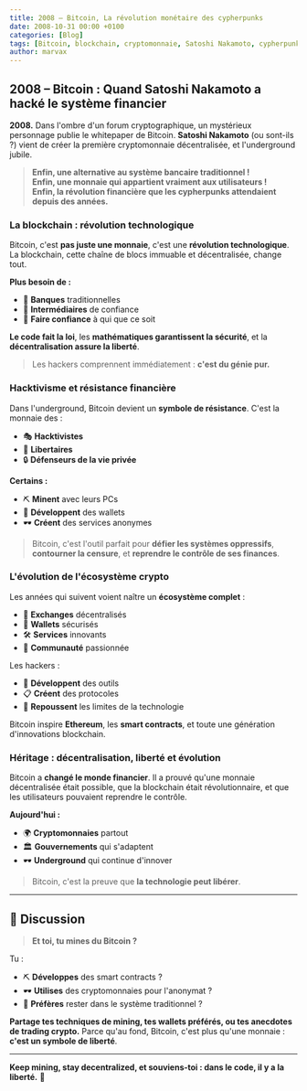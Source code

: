 ```yaml
---
title: 2008 – Bitcoin, La révolution monétaire des cypherpunks
date: 2008-10-31 00:00 +0100
categories: [Blog]
tags: [Bitcoin, blockchain, cryptomonnaie, Satoshi Nakamoto, cypherpunk, hacktivisme, underground]
author: marvax
---
```


## 2008 – Bitcoin : Quand Satoshi Nakamoto a hacké le système financier

**2008.** Dans l'ombre d'un forum cryptographique, un mystérieux personnage publie le whitepaper de Bitcoin. **Satoshi Nakamoto** (ou sont-ils ?) vient de créer la première cryptomonnaie décentralisée, et l'underground jubile.

> **Enfin, une alternative au système bancaire traditionnel !**  
> **Enfin, une monnaie qui appartient vraiment aux utilisateurs !**  
> **Enfin, la révolution financière que les cypherpunks attendaient depuis des années.**

### La blockchain : révolution technologique

Bitcoin, c'est **pas juste une monnaie**, c'est une **révolution technologique**. La blockchain, cette chaîne de blocs immuable et décentralisée, change tout.

**Plus besoin de :**
- 🏦 **Banques** traditionnelles
- 🤝 **Intermédiaires** de confiance
- 👥 **Faire confiance** à qui que ce soit

**Le code fait la loi**, les **mathématiques garantissent la sécurité**, et la **décentralisation assure la liberté**. 

> Les hackers comprennent immédiatement : **c'est du génie pur.**

### Hacktivisme et résistance financière

Dans l'underground, Bitcoin devient un **symbole de résistance**. C'est la monnaie des :
- 🎭 **Hacktivistes** 
- 🗽 **Libertaires**
- 🔒 **Défenseurs de la vie privée**

**Certains :**
- ⛏️ **Minent** avec leurs PCs
- 💼 **Développent** des wallets
- 🕶️ **Créent** des services anonymes

> Bitcoin, c'est l'outil parfait pour **défier les systèmes oppressifs**, **contourner la censure**, et **reprendre le contrôle de ses finances**.

### L'évolution de l'écosystème crypto

Les années qui suivent voient naître un **écosystème complet** :
- 💱 **Exchanges** décentralisés
- 💼 **Wallets** sécurisés
- 🛠️ **Services** innovants
- 👥 **Communauté** passionnée

Les hackers :
- 🔧 **Développent** des outils
- 📋 **Créent** des protocoles
- 🚀 **Repoussent** les limites de la technologie

Bitcoin inspire **Ethereum**, les **smart contracts**, et toute une génération d'innovations blockchain.

### Héritage : décentralisation, liberté et évolution

Bitcoin a **changé le monde financier**. Il a prouvé qu'une monnaie décentralisée était possible, que la blockchain était révolutionnaire, et que les utilisateurs pouvaient reprendre le contrôle.

**Aujourd'hui :**
- 🌍 **Cryptomonnaies** partout
- 🏛️ **Gouvernements** qui s'adaptent
- 🕶️ **Underground** qui continue d'innover

> Bitcoin, c'est la preuve que **la technologie peut libérer**.

---

## 💬 Discussion

> **Et toi, tu mines du Bitcoin ?** 

Tu :
- ⛏️ **Développes** des smart contracts ?
- 🕶️ **Utilises** des cryptomonnaies pour l'anonymat ?
- 🏦 **Préfères** rester dans le système traditionnel ?

**Partage tes techniques de mining, tes wallets préférés, ou tes anecdotes de trading crypto.** Parce qu'au fond, Bitcoin, c'est plus qu'une monnaie : **c'est un symbole de liberté**.

---

**Keep mining, stay decentralized, et souviens-toi : dans le code, il y a la liberté.** 🚀